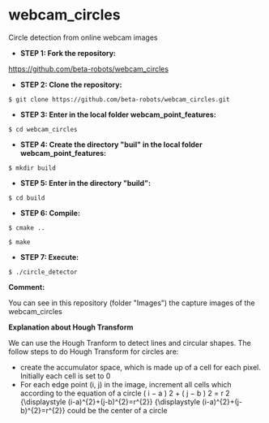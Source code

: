 # webcam_circles
Circle detection from online webcam images

- **STEP 1: Fork the repository:**

https://github.com/beta-robots/webcam_circles

- **STEP 2: Clone the repository:**

`$ git clone https://github.com/beta-robots/webcam_circles.git`

- **STEP 3: Enter in the local folder webcam_point_features:**

`$ cd webcam_circles`

- **STEP 4: Create the directory "buil" in the local folder webcam_point_features:**

`$ mkdir build`

- **STEP 5: Enter in the directory "build":**

`$ cd build`

- **STEP 6: Compile:**

`$ cmake ..`

`$ make`

- **STEP 7: Execute:**

`$ ./circle_detector`

**Comment:**

You can see in this repository (folder "Images") the capture images of the webcam_circles

**Explanation about Hough Transform**

We can use the Hough Tranform to detect lines and circular shapes. The follow steps to do Hough Transform for circles are:
- create the accumulator space, which is made up of a cell for each pixel. Initially each cell is set to 0
- For each edge point (i, j) in the image, increment all cells which according to the equation of a circle ( i − a ) 2 + ( j − b ) 2 = r 2 {\displaystyle (i-a)^{2}+(j-b)^{2}=r^{2}} {\displaystyle (i-a)^{2}+(j-b)^{2}=r^{2}} could be the center of a circle
